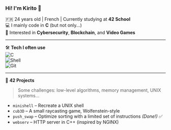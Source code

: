 ### Hi! I'm Kirito 👋

🇫🇷 24 years old | French | Currently studying at **42 School**  
💻 I mainly code in **C** (but not only...)  
🧠 Interested in **Cybersecurity**, **Blockchain**, and **Video Games**  

---

🛠️ **Tech I often use**  
![C](https://img.shields.io/badge/C-00599C?style=flat&logo=c&logoColor=white)  
![Shell](https://img.shields.io/badge/Shell-121011?style=flat&logo=gnu-bash&logoColor=white)  
![Git](https://img.shields.io/badge/Git-F05032?style=flat&logo=git&logoColor=white)  

---

🧩 **42 Projects**  
> Some challenges: low-level algorithms, memory management, UNIX systems...  

- `minishell` – Recreate a UNIX shell  
- `cub3D` – A small raycasting game, Wolfenstein-style  
- `push_swap` – Optimize sorting with a limited set of instructions *(Done!)* ✅  
- `webserv` – HTTP server in C++ (inspired by NGINX)  

